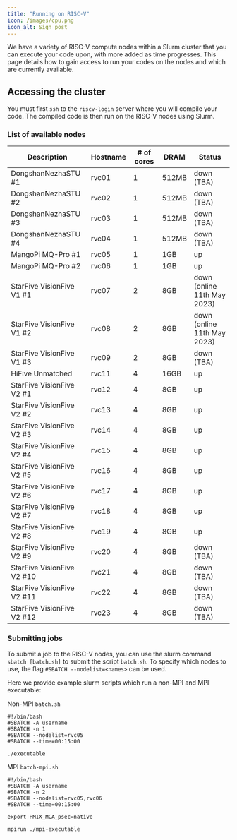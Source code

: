```yaml
---
title: "Running on RISC-V"
icon: /images/cpu.png
icon_alt: Sign post
---
```


We have a variety of RISC-V compute nodes within a Slurm cluster that you can execute your code upon, with more added as time progresses. This page details how to gain access to run your codes on the nodes and which are currently available.

## Accessing the cluster

You must first `ssh` to the `riscv-login` server where you will compile your code. The compiled code is then run on the RISC-V nodes using Slurm.

 
### List of available nodes

| Description  | Hostname | # of cores | DRAM | Status |
| ------------- | ------------- |  ------------- | ------------- | ------------- | 
| DongshanNezhaSTU #1 | rvc01 | 1 | 512MB | down <br />(TBA) |
| DongshanNezhaSTU #2 | rvc02 | 1 | 512MB | down <br />(TBA) |
| DongshanNezhaSTU #3 | rvc03 | 1 | 512MB | down <br />(TBA)|
| DongshanNezhaSTU #4 | rvc04 | 1 | 512MB | down <br />(TBA) |
| MangoPi MQ-Pro #1 | rvc05 | 1 | 1GB | up |
| MangoPi MQ-Pro #2 | rvc06 | 1 | 1GB | up |
| StarFive VisionFive V1 #1 | rvc07 | 2 | 8GB | down <br /> (online 11th May 2023) |
| StarFive VisionFive V1 #2 | rvc08 | 2 | 8GB | down <br /> (online 11th May 2023) |
| StarFive VisionFive V1 #3 | rvc09 | 2 | 8GB | down <br />(TBA) |
| HiFive Unmatched  | rvc11 | 4 | 16GB | up |
| StarFive VisionFive V2 #1 | rvc12 | 4 | 8GB | up |
| StarFive VisionFive V2 #2 | rvc13 | 4 | 8GB | up |
| StarFive VisionFive V2 #3 | rvc14| 4 | 8GB | up |
| StarFive VisionFive V2 #4 | rvc15 | 4 | 8GB | up |
| StarFive VisionFive V2 #5 | rvc16 | 4 | 8GB | up |
| StarFive VisionFive V2 #6 | rvc17 | 4 | 8GB | up |
| StarFive VisionFive V2 #7 | rvc18 | 4 | 8GB | up |
| StarFive VisionFive V2 #8 | rvc19 | 4 | 8GB | up |
| StarFive VisionFive V2 #9 | rvc20 | 4 | 8GB | down <br />(TBA)  
| StarFive VisionFive V2 #10 | rvc21 | 4 | 8GB | down <br />(TBA) |
| StarFive VisionFive V2 #11 | rvc22 | 4 | 8GB | down <br />(TBA) |
| StarFive VisionFive V2 #12 | rvc23 | 4 | 8GB | down <br />(TBA) |

### Submitting jobs

To submit a job to the RISC-V nodes, you can use the slurm command `sbatch [batch.sh]` to submit the script `batch.sh`. To specify which nodes to use, the flag `#SBATCH --nodelist=<names>` can be used.

Here we provide example slurm scripts which run a non-MPI and MPI executable:

Non-MPI `batch.sh`
```console
#!/bin/bash
#SBATCH -A username
#SBATCH -n 1
#SBATCH --nodelist=rvc05
#SBATCH --time=00:15:00

./executable
```



MPI `batch-mpi.sh`
```console
#!/bin/bash
#SBATCH -A username
#SBATCH -n 2
#SBATCH --nodelist=rvc05,rvc06
#SBATCH --time=00:15:00

export PMIX_MCA_psec=native

mpirun ./mpi-executable
```

